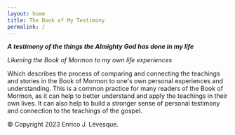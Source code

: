 ```yaml
---
layout: home
title: The Book of My Testimony
permalink: /
---
```


***A testimony of the things the Almighty God has done in my life***

*Likening the Book of Mormon to my own life experiences*

Which describes the process of comparing and connecting the teachings and stories in the Book of Mormon to one's own personal experiences and understanding. This is a common practice for many readers of the Book of Mormon, as it can help to better understand and apply the teachings in their own lives. It can also help to build a stronger sense of personal testimony and connection to the teachings of the gospel.

© Copyright 2023 Enrico J. Lévesque.

